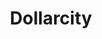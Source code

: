 ---
title: "Dollarcity"
url: /san-salvador/dollarcity-paseo-general-escalon/
shop: tienda de variedades
---